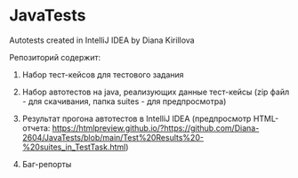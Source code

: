 # JavaTests
Autotests created in IntelliJ IDEA by Diana Kirillova

Репозиторий содержит:

1) Набор тест-кейсов для тестового задания

2) Набор автотестов на java, реализующих данные тест-кейсы (zip файл - для скачивания, папка suites - для предпросмотра)

3) Результат прогона автотестов в IntelliJ IDEA (предпросмотр HTML-отчета: https://htmlpreview.github.io/?https://github.com/Diana-2604/JavaTests/blob/main/Test%20Results%20-%20suites_in_TestTask.html)

4) Баг-репорты
